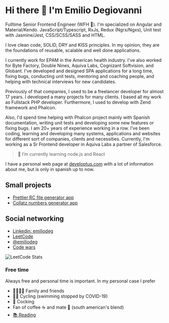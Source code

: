 # Hi there 👋 I'm Emilio Degiovanni

Fulltime Senior Frontend Engineer (WFH 🛜). I'm specialized on Angular and Material/Kendo. JavaScript/Typescript, RxJs, Redux (Ngrx/Ngxs), Unit test with Jasmine/Jest, CSS/SCSS/SASS and HTML.

I love clean code, SOLID, DRY and KISS principles. In my opinion, they are the foundations of reusable, scalable and well done applications.

I currently work for EPAM in the American health industry. I've also worked for Byte Factory, Double Nines, Aquiva Labs, Cognizant Softvision, and Globant. I've developed and designed SPA applications for a long time, fixing bugs, conducting unit tests, mentoring and coaching people, and helping with technical interviews for new candidates.

Previously of that companies, I used to be a freelancer developer for almost 17 years. I developed a many projects for many clients. I based all my work as Fullstack PHP developer. Furthermore, I used to develop with Zend framework and Phalcon.

Also, I'd spend time helping with Phalcon project mainly with Spanish documentation, writing unit tests and developing some new features or fixing bugs.
I am 20+ years of experience working in a row. I've been coding, learning and developing many systems, applications and websites for different sort of companies, clients and necessities. Currently, I'm working as a Sr Frontend developer in Aquiva Labs a partner of Salesforce.

> 🌱 I’m currently learning node.js and React

I have a personal web page at [developtus.com](https://developtus.com) with a lot of information about me, but is only in spanish up to now.

## Small projects

- [Prettier RC file generator app](https://emiliodeg.github.io/prettierrc)
- [Collatz numbers generator app](https://emiliodeg.github.io/collatz-app)

## Social networking

- [Linkedin: emiliodeg](https://linkedin.com/in/emiliodeg)
- [LeetCode](https://leetcode.com/u/emiliodeg/) 
- [@emiliodeg](https://twitter.com/@emiliodeg)
- [Code wars](https://www.codewars.com/users/emiliodeg)

![LeetCode Stats](https://leetcode.card.workers.dev/emiliodeg?theme=auto&font=&extension=activity)

### Free time

Always free and personal time is important. In my personal case I prefer

- 👨‍👨‍👧‍👧 Family and friends
- 🚵‍♂️ Cycling (swimming stopped by COVID-19)
- 🍝 Cocking
- Fan of coffee ☕ and mate 🧉 (south american's blend)
- [📚 Reading](https://www.goodreads.com/user/show/23667895-degiovanni-emilio)
